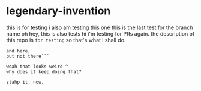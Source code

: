 # legendary-invention
this is for testing
i also am testing this one
this is the last test for the branch name
oh hey, this is also tests
hi i'm testing for PRs again.
the description of this repo is `for testing` so that's what i shall do. 
```more things here, 
and here, 
but not there```

woah that looks weird ^
why does it keep doing that? 

stahp it. now. 
